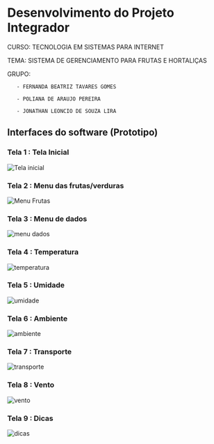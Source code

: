# Desenvolvimento do Projeto Integrador

CURSO: TECNOLOGIA EM SISTEMAS PARA INTERNET

TEMA: SISTEMA DE GERENCIAMENTO PARA FRUTAS E HORTALIÇAS

GRUPO: 

       - FERNANDA BEATRIZ TAVARES GOMES

       - POLIANA DE ARAUJO PEREIRA

       - JONATHAN LEONCIO DE SOUZA LIRA
       
       
## Interfaces do software (Prototipo)

### Tela 1 : Tela Inicial

![Tela inicial](telainicial.png)

### Tela 2 : Menu das frutas/verduras

![Menu Frutas](menufrutas.png)

### Tela 3 : Menu de dados

![menu dados](menudados.png)

### Tela 4 : Temperatura

![temperatura](temperatura.png)

### Tela 5 : Umidade

![umidade](umidade.png)

### Tela 6 : Ambiente

![ambiente](ambiente.png)

### Tela 7 : Transporte

![transporte](transporte.png)

### Tela 8 : Vento

![vento](vento.png)

### Tela 9 : Dicas

![dicas](dicas.png)

